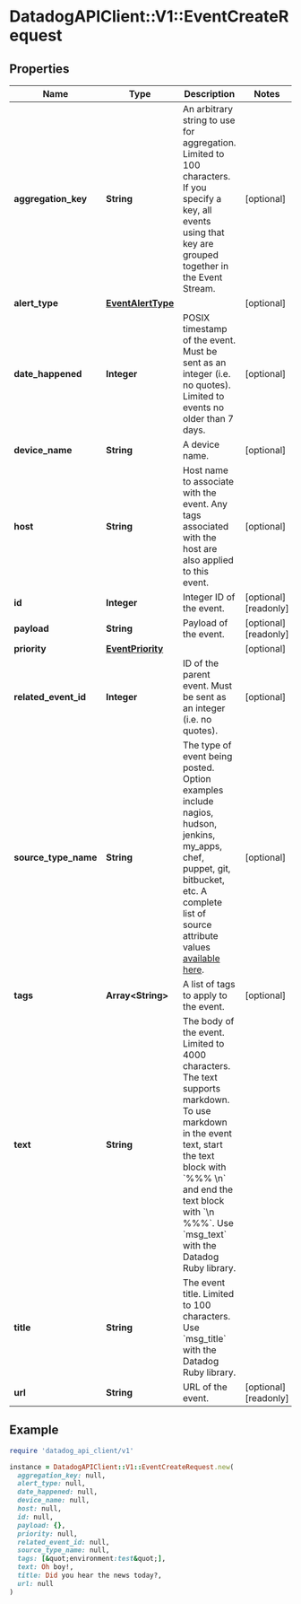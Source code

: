 # DatadogAPIClient::V1::EventCreateRequest

## Properties

| Name                 | Type                                    | Description                                                                                                                                                                                                                                                               | Notes                |
| -------------------- | --------------------------------------- | ------------------------------------------------------------------------------------------------------------------------------------------------------------------------------------------------------------------------------------------------------------------------- | -------------------- |
| **aggregation_key**  | **String**                              | An arbitrary string to use for aggregation. Limited to 100 characters. If you specify a key, all events using that key are grouped together in the Event Stream.                                                                                                          | [optional]           |
| **alert_type**       | [**EventAlertType**](EventAlertType.md) |                                                                                                                                                                                                                                                                           | [optional]           |
| **date_happened**    | **Integer**                             | POSIX timestamp of the event. Must be sent as an integer (i.e. no quotes). Limited to events no older than 7 days.                                                                                                                                                        | [optional]           |
| **device_name**      | **String**                              | A device name.                                                                                                                                                                                                                                                            | [optional]           |
| **host**             | **String**                              | Host name to associate with the event. Any tags associated with the host are also applied to this event.                                                                                                                                                                  | [optional]           |
| **id**               | **Integer**                             | Integer ID of the event.                                                                                                                                                                                                                                                  | [optional][readonly] |
| **payload**          | **String**                              | Payload of the event.                                                                                                                                                                                                                                                     | [optional][readonly] |
| **priority**         | [**EventPriority**](EventPriority.md)   |                                                                                                                                                                                                                                                                           | [optional]           |
| **related_event_id** | **Integer**                             | ID of the parent event. Must be sent as an integer (i.e. no quotes).                                                                                                                                                                                                      | [optional]           |
| **source_type_name** | **String**                              | The type of event being posted. Option examples include nagios, hudson, jenkins, my_apps, chef, puppet, git, bitbucket, etc. A complete list of source attribute values [available here](https://docs.datadoghq.com/integrations/faq/list-of-api-source-attribute-value). | [optional]           |
| **tags**             | **Array&lt;String&gt;**                 | A list of tags to apply to the event.                                                                                                                                                                                                                                     | [optional]           |
| **text**             | **String**                              | The body of the event. Limited to 4000 characters. The text supports markdown. To use markdown in the event text, start the text block with &#x60;%%% \\n&#x60; and end the text block with &#x60;\\n %%%&#x60;. Use &#x60;msg_text&#x60; with the Datadog Ruby library.  |                      |
| **title**            | **String**                              | The event title. Limited to 100 characters. Use &#x60;msg_title&#x60; with the Datadog Ruby library.                                                                                                                                                                      |                      |
| **url**              | **String**                              | URL of the event.                                                                                                                                                                                                                                                         | [optional][readonly] |

## Example

```ruby
require 'datadog_api_client/v1'

instance = DatadogAPIClient::V1::EventCreateRequest.new(
  aggregation_key: null,
  alert_type: null,
  date_happened: null,
  device_name: null,
  host: null,
  id: null,
  payload: {},
  priority: null,
  related_event_id: null,
  source_type_name: null,
  tags: [&quot;environment:test&quot;],
  text: Oh boy!,
  title: Did you hear the news today?,
  url: null
)
```
